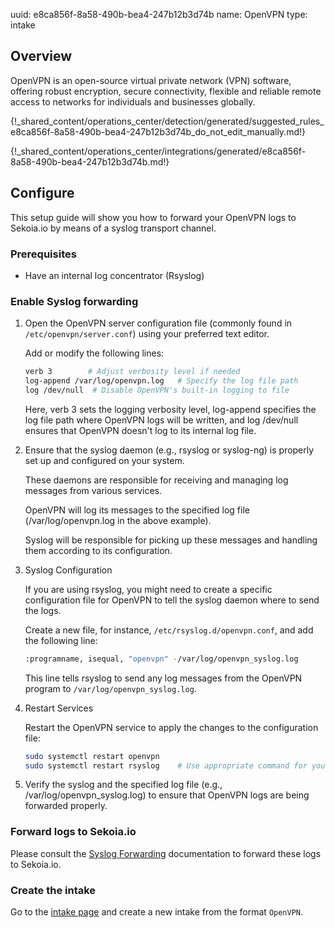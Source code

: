 uuid: e8ca856f-8a58-490b-bea4-247b12b3d74b
name: OpenVPN
type: intake

## Overview

OpenVPN is an open-source virtual private network (VPN) software, offering robust encryption, secure connectivity, flexible and reliable remote access to networks for individuals and businesses globally.


{!_shared_content/operations_center/detection/generated/suggested_rules_e8ca856f-8a58-490b-bea4-247b12b3d74b_do_not_edit_manually.md!}

{!_shared_content/operations_center/integrations/generated/e8ca856f-8a58-490b-bea4-247b12b3d74b.md!}

## Configure

This setup guide will show you how to forward your OpenVPN logs
to Sekoia.io by means of a syslog transport channel.

### Prerequisites

- Have an internal log concentrator (Rsyslog)

### Enable Syslog forwarding

1. Open the OpenVPN server configuration file (commonly found in `/etc/openvpn/server.conf`) using your preferred text editor.
    
    Add or modify the following lines:

    ```bash
    verb 3        # Adjust verbosity level if needed
    log-append /var/log/openvpn.log   # Specify the log file path
    log /dev/null  # Disable OpenVPN's built-in logging to file
    ```

    Here, verb 3 sets the logging verbosity level, log-append specifies the log file path where OpenVPN logs will be written, and log /dev/null ensures that OpenVPN doesn't log to its internal log file.

2. Ensure that the syslog daemon (e.g., rsyslog or syslog-ng) is properly set up and configured on your system.

    These daemons are responsible for receiving and managing log messages from various services.

    OpenVPN will log its messages to the specified log file (/var/log/openvpn.log in the above example).

    Syslog will be responsible for picking up these messages and handling them according to its configuration.

3. Syslog Configuration

    If you are using rsyslog, you might need to create a specific configuration file for OpenVPN to tell the syslog daemon where to send the logs.
    
    Create a new file, for instance, `/etc/rsyslog.d/openvpn.conf`, and add the following line:
    
    ```bash
    :programname, isequal, "openvpn" -/var/log/openvpn_syslog.log
    
    ```
    
    This line tells rsyslog to send any log messages from the OpenVPN program to `/var/log/openvpn_syslog.log`.

4. Restart Services

    Restart the OpenVPN service to apply the changes to the configuration file:
    
    ```bash
    sudo systemctl restart openvpn
    sudo systemctl restart rsyslog    # Use appropriate command for your syslog daemon
    ```
   
5. Verify the syslog and the specified log file (e.g., /var/log/openvpn_syslog.log) to ensure that OpenVPN logs are being forwarded properly.

### Forward logs to Sekoia.io

Please consult the [Syslog Forwarding](../../../ingestion_methods/sekoiaio_forwarder/) documentation to forward these logs to Sekoia.io.

### Create the intake

Go to the [intake page](https://app.sekoia.io/operations/intakes) and create a new intake from the format `OpenVPN`.
